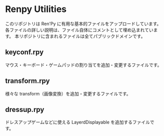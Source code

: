 # Renpy Utilities

このリポジトリは Ren'Py に有用な基本的ファイルをアップロードしています。
各ファイルの詳しい説明は、ファイル自体にコメントとして埋め込まれています。
本リポジトリに含まれるファイルは全てパブリックドメインです。


## keyconf.rpy
マウス・キーボード・ゲームパッドの割り当てを追加・変更するファイルです。

## transform.rpy
様々な transform（画像変換）を追加・変更するファイルです。

## dressup.rpy
ドレスアップゲームなどに使える LayerdDisplayable を追加するファイルです。
